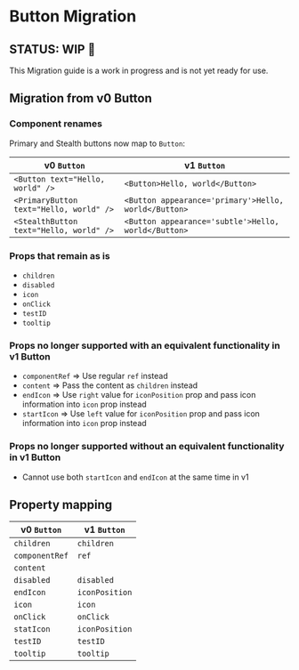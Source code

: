 # Button Migration

## STATUS: WIP 🚧

This Migration guide is a work in progress and is not yet ready for use.

## Migration from v0 Button

### Component renames

Primary and Stealth buttons now map to `Button`:

| v0 `Button`                             | v1 `Button`                                          |
| --------------------------------------- | ---------------------------------------------------- |
| `<Button text="Hello, world" />`        | `<Button>Hello, world</Button>`                      |
| `<PrimaryButton text="Hello, world" />` | `<Button appearance='primary'>Hello, world</Button>` |
| `<StealthButton text="Hello, world" />` | `<Button appearance='subtle'>Hello, world</Button>`  |

### Props that remain as is

- `children`
- `disabled`
- `icon`
- `onClick`
- `testID`
- `tooltip`

### Props no longer supported with an equivalent functionality in v1 Button

- `componentRef` => Use regular `ref` instead
- `content` => Pass the content as `children` instead
- `endIcon` => Use `right` value for `iconPosition` prop and pass icon information into `icon` prop instead
- `startIcon` => Use `left` value for `iconPosition` prop and pass icon information into `icon` prop instead

### Props no longer supported without an equivalent functionality in v1 Button

- Cannot use both `startIcon` and `endIcon` at the same time in v1

## Property mapping

| v0 `Button`    | v1 `Button`    |
| -------------- | -------------- |
| `children`     | `children`     |
| `componentRef` | `ref`          |
| `content`      |                |
| `disabled`     | `disabled`     |
| `endIcon`      | `iconPosition` |
| `icon`         | `icon`         |
| `onClick`      | `onClick`      |
| `statIcon`     | `iconPosition` |
| `testID`       | `testID`       |
| `tooltip`      | `tooltip`      |

